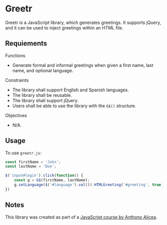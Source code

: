 # Greetr

Greetr is a JavaScript library, which generates greetings. It supports jQuery, and it can be used to inject greetings within an HTML file.

## Requiements

Functions
- Generate formal and informal greetings when given a first name, last name, and optional language.

Constraints
- The library shall support English and Spanish languages.
- The library shall be reusable.
- The library shall support jQuery.
- Users shall be able to use the library with the `G$()` structure.

Objectives
- N/A.

## Usage

To use `greetr.js`:

```javascript
const firstName = 'John';
const lastName = 'Doe';

$('input#login').click(function() {
    const g = G$(firstName, lastName);
    g.setLanguage($('#language').val()).HTMLGreeting('#greeting', true).log();
})
```

## Notes

This library was created as part of a [JavaScript course by Anthony Alicea](https://www.udemy.com/course/understand-javascript/).
